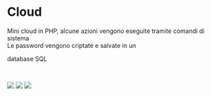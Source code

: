 # Cloud
Mini cloud in PHP, alcune azioni vengono eseguite tramite comandi di sistema
<br>Le password vengono criptate e salvate in un <p>database SQL</p></br>

<img src="https://github.com/IlGabbo/Cloud/blob/main/login.png">
<img src="https://github.com/IlGabbo/Cloud/blob/main/voidUpload.png">
<img src="https://github.com/IlGabbo/Cloud/blob/main/fileUploaded.png">
